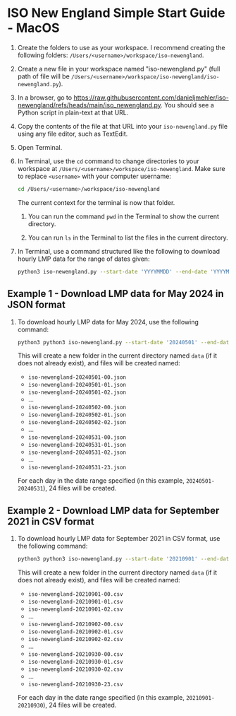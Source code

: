 # ISO New England Simple Start Guide - MacOS

1. Create the folders to use as your workspace. I recommend creating the following folders: `/Users/<username>/workspace/iso-newengland`.

1. Create a new file in your workspace named "iso-newengland.py" (full path of file will be `/Users/<username>/workspace/iso-newengland/iso-newengland.py`).

1. In a browser, go to https://raw.githubusercontent.com/danieljmehler/iso-newengland/refs/heads/main/iso_newengland.py. You should see a Python script in plain-text at that URL.

1. Copy the contents of the file at that URL into your `iso-newengland.py` file using any file editor, such as TextEdit.

1. Open Terminal.

1. In Terminal, use the `cd` command to change directories to your workspace at `/Users/<username>/workspace/iso-newengland`. Make sure to replace `<username>` with your computer username:

    ```bash
    cd /Users/<username>/workspace/iso-newengland
    ```

    The current context for the terminal is now that folder.

    1. You can run the command `pwd` in the Terminal to show the current directory.

    1. You can run `ls` in the Terminal to list the files in the current directory.

1. In Terminal, use a command structured like the following to download hourly LMP data for the range of dates given:

    ```bash
    python3 iso-newengland.py --start-date 'YYYYMMDD' --end-date 'YYYYMMDD' --username 'JohnDoe@gmail.com' --password 'MyP@$$w0rd01' --output-dir './data'
    ```

## Example 1 - Download LMP data for May 2024 in JSON format

1. To download hourly LMP data for May 2024, use the following command:

    ```bash
    python3 python3 iso-newengland.py --start-date '20240501' --end-date '20240531' --username 'JohnDoe@gmail.com' --password 'MyP@$$w0rd01' --output-dir './data'
    ```

    This will create a new folder in the current directory named `data` (if it does not already exist), and files will be created named:
    
    * `iso-newengland-20240501-00.json`
    * `iso-newengland-20240501-01.json`
    * `iso-newengland-20240501-02.json`
    * ...
    * `iso-newengland-20240502-00.json`
    * `iso-newengland-20240502-01.json`
    * `iso-newengland-20240502-02.json`
    * ...
    * `iso-newengland-20240531-00.json`
    * `iso-newengland-20240531-01.json`
    * `iso-newengland-20240531-02.json`
    * ...
    * `iso-newengland-20240531-23.json`

    For each day in the date range specified (in this example, `20240501-20240531`), 24 files will be created.

## Example 2 - Download LMP data for September 2021 in CSV format

1. To download hourly LMP data for September 2021 in CSV format, use the following command:

    ```bash
    python3 python3 iso-newengland.py --start-date '20210901' --end-date '20210930' --username 'JohnDoe@gmail.com' --password 'MyP@$$w0rd01' --output-dir './data' --csv
    ```

    This will create a new folder in the current directory named `data` (if it does not already exist), and files will be created named:
    
    * `iso-newengland-20210901-00.csv`
    * `iso-newengland-20210901-01.csv`
    * `iso-newengland-20210901-02.csv`
    * ...
    * `iso-newengland-20210902-00.csv`
    * `iso-newengland-20210902-01.csv`
    * `iso-newengland-20210902-02.csv`
    * ...
    * `iso-newengland-20210930-00.csv`
    * `iso-newengland-20210930-01.csv`
    * `iso-newengland-20210930-02.csv`
    * ...
    * `iso-newengland-20210930-23.csv`

    For each day in the date range specified (in this example, `20210901-20210930`), 24 files will be created.
